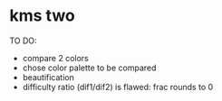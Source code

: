 # kms two

TO DO:
- compare 2 colors
- chose color palette to be compared
- beautification
- difficulty ratio (dif1/dif2) is flawed: frac rounds to 0